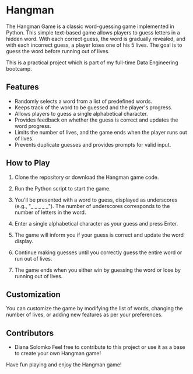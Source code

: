 # Hangman

The Hangman Game is a classic word-guessing game implemented in Python. This simple text-based game allows players to guess letters in a hidden word. With each correct guess, the word is gradually revealed, and with each incorrect guess, a player loses one of his 5 lives. The goal is to guess the word before running out of lives.

This is a practical project which is part of my full-time Data Engineering bootcamp.

## Features

- Randomly selects a word from a list of predefined words.
- Keeps track of the word to be guessed and the player's progress.
- Allows players to guess a single alphabetical character.
- Provides feedback on whether the guess is correct and updates the word progress.
- Limits the number of lives, and the game ends when the player runs out of lives.
- Prevents duplicate guesses and provides prompts for valid input.

## How to Play

1. Clone the repository or download the Hangman game code.

2. Run the Python script to start the game.

3. You'll be presented with a word to guess, displayed as underscores (e.g., "_ _ _ _ _"). The number of underscores corresponds to the number of letters in the word.

4. Enter a single alphabetical character as your guess and press Enter.

5. The game will inform you if your guess is correct and update the word display.

6. Continue making guesses until you correctly guess the entire word or run out of lives.

7. The game ends when you either win by guessing the word or lose by running out of lives.

## Customization

You can customize the game by modifying the list of words, changing the number of lives, or adding new features as per your preferences.

## Contributors

- Diana Solomko
Feel free to contribute to this project or use it as a base to create your own Hangman game!

Have fun playing and enjoy the Hangman game!

